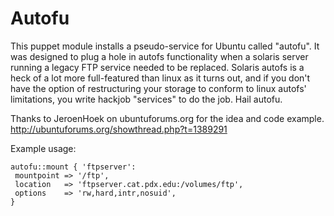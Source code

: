 # Autofu

This puppet module installs a pseudo-service for Ubuntu called "autofu". It
was designed to plug a hole in autofs functionality when a solaris server
running a legacy FTP service needed to be replaced. Solaris autofs is a heck
of a lot more full-featured than linux as it turns out, and if you don't
have the option of restructuring your storage to conform to linux autofs'
limitations, you write hackjob "services" to do the job. Hail autofu.

Thanks to JeroenHoek on ubuntuforums.org for the idea and code example.
http://ubuntuforums.org/showthread.php?t=1389291

Example usage:

```puppet
autofu::mount { 'ftpserver':
 mountpoint => '/ftp',
 location   => 'ftpserver.cat.pdx.edu:/volumes/ftp',
 options    => 'rw,hard,intr,nosuid',
}
```